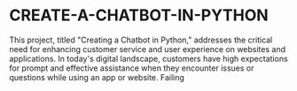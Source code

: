 # CREATE-A-CHATBOT-IN-PYTHON
This project, titled "Creating a Chatbot in Python," addresses the critical need for enhancing customer service and user experience on websites and applications. In today's digital landscape, customers have high expectations for prompt and effective assistance when they encounter issues or questions while using an app or website. Failing
